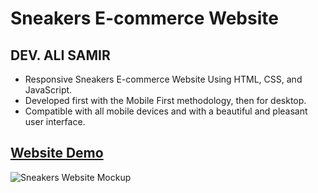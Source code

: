 # Sneakers E-commerce Website

## DEV. ALI SAMIR

- Responsive Sneakers E-commerce Website Using HTML, CSS, and JavaScript.
- Developed first with the Mobile First methodology, then for desktop.
- Compatible with all mobile devices and with a beautiful and pleasant user interface.

## [Website Demo](https://alisamirali.github.io/Sneakers-Website/)


![Sneakers Website Mockup](https://user-images.githubusercontent.com/62913154/176037254-ad6f5702-6419-4d75-bcfa-0609a6d5d7c1.png)

